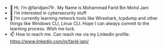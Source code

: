 - 👋 Hi, I’m @faridjani79 . My Name is Mohammad Farid Bin Mohd Jani
- 👀 I’m interested in cybersecurity stuff
- 🌱 I’m currently learning network tools like Wireshark, tcpdump and other things like Windows CLI, Linux CLI. Hope I can always commit to the learning process. WIsh me luck.
- 📫 How to reach me. Can reach me via my Linkedin profile: https://www.linkedin.com/in/farid-jani/ 
  


<!---
faridjani79/faridjani79 is a ✨ special ✨ repository because its `README.md` (this file) appears on your GitHub profile.
You can click the Preview link to take a look at your changes.
--->
